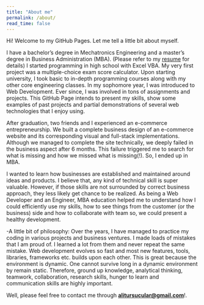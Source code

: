 ```yaml
---
title: "About me"
permalink: /about/
read_time: false
---
```


Hi! Welcome to my GitHub Pages. Let me tell a little bit about myself.

I have a bachelor’s degree in Mechatronics Engineering and a master’s degree in Business Administration (MBA). (Please refer to my [resume](https://alitursucular.github.io/assets/docs/ali-tursucular-resume.pdf) for details) I started programming in high school with Excel VBA. My very first project was a multiple-choice exam score calculator. Upon starting university, I took basic to in-depth programming courses along with my other core engineering classes. In my sophomore year, I was introduced to Web Development. Ever since, I was involved in tons of assignments and projects. This GitHub Page intends to present my skills, show some examples of past projects and partial demonstrations of several web technologies that I enjoy using.

After graduation, two friends and I experienced an e-commerce entrepreneurship. We built a complete business design of an e-commerce website and its corresponding visual and full-stack implementations. Although we managed to complete the site technically, we deeply failed in the business aspect after 6 months. This failure triggered me to search for what is missing and how we missed what is missing(!). So, I ended up in MBA.

I wanted to learn how businesses are established and maintained around ideas and products. I believe that, any kind of technical skill is super valuable. However, if those skills are not surrounded by correct business approach, they less likely get chance to be realized. As being a Web Developer and an Engineer, MBA education helped me to understand how I could efficiently use my skills, how to see things from the customer (or the business) side and how to collaborate with team so, we could present a healthy development.

-A little bit of philosophy:
Over the years, I have managed to practice my coding in various projects and business ventures. I made loads of mistakes that I am proud of. I learned a lot from them and never repeat the same mistake. Web development evolves so fast and most new features, tools, libraries, frameworks etc. builds upon each other. This is great because the environment is dynamic. One cannot survive long in a dynamic environment by remain static. Therefore, ground up knowledge, analytical thinking, teamwork, collaboration, research skills, hunger to learn and communication skills are highly important.

Well, please feel free to contact me through **alitursucular@gmail.com**!.
